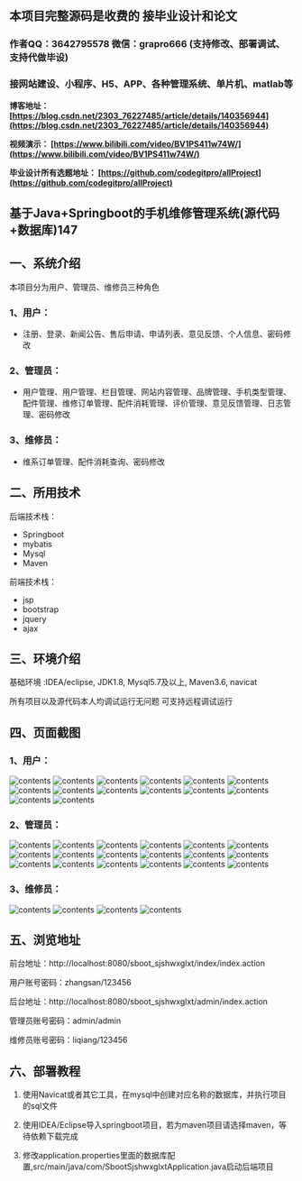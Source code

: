 ## 本项目完整源码是收费的  接毕业设计和论文

### 作者QQ：3642795578 微信：grapro666 (支持修改、部署调试、支持代做毕设)

### 接网站建设、小程序、H5、APP、各种管理系统、单片机、matlab等

**博客地址：
[https://blog.csdn.net/2303_76227485/article/details/140356944](https://blog.csdn.net/2303_76227485/article/details/140356944)**

**视频演示：
[https://www.bilibili.com/video/BV1PS411w74W/](https://www.bilibili.com/video/BV1PS411w74W/)**

**毕业设计所有选题地址：
[https://github.com/codegitpro/allProject](https://github.com/codegitpro/allProject)**

## 基于Java+Springboot的手机维修管理系统(源代码+数据库)147

## 一、系统介绍
本项目分为用户、管理员、维修员三种角色

### 1、用户：
- 注册、登录、新闻公告、售后申请、申请列表、意见反馈、个人信息、密码修改

### 2、管理员：
- 用户管理、用户管理、栏目管理、网站内容管理、品牌管理、手机类型管理、配件管理、维修订单管理、配件消耗管理、评价管理、意见反馈管理、日志管理、密码修改

### 3、维修员：
- 维系订单管理、配件消耗查询、密码修改

## 二、所用技术

后端技术栈：

- Springboot
- mybatis
- Mysql
- Maven

前端技术栈：

- jsp
- bootstrap
- jquery
- ajax

## 三、环境介绍

基础环境 :IDEA/eclipse, JDK1.8, Mysql5.7及以上, Maven3.6, navicat

所有项目以及源代码本人均调试运行无问题 可支持远程调试运行

## 四、页面截图
### 1、用户：
![contents](./picture/picture1.png)
![contents](./picture/picture2.png)
![contents](./picture/picture3.png)
![contents](./picture/picture4.png)
![contents](./picture/picture5.png)
![contents](./picture/picture6.png)
![contents](./picture/picture7.png)
![contents](./picture/picture8.png)
![contents](./picture/picture9.png)
![contents](./picture/picture10.png)
![contents](./picture/picture11.png)
![contents](./picture/picture12.png)
![contents](./picture/picture13.png)
![contents](./picture/picture14.png)

### 2、管理员：
![contents](./picture/picture15.png)
![contents](./picture/picture16.png)
![contents](./picture/picture17.png)
![contents](./picture/picture18.png)
![contents](./picture/picture19.png)
![contents](./picture/picture20.png)
![contents](./picture/picture21.png)
![contents](./picture/picture22.png)
![contents](./picture/picture23.png)
![contents](./picture/picture24.png)
![contents](./picture/picture25.png)
![contents](./picture/picture26.png)
![contents](./picture/picture27.png)
![contents](./picture/picture28.png)
![contents](./picture/picture29.png)
![contents](./picture/picture30.png)
![contents](./picture/picture31.png)
![contents](./picture/picture32.png)

### 3、维修员：
![contents](./picture/picture33.png)
![contents](./picture/picture34.png)
![contents](./picture/picture35.png)
![contents](./picture/picture36.png)

## 五、浏览地址
前台地址：http://localhost:8080/sboot_sjshwxglxt/index/index.action

用户账号密码：zhangsan/123456

后台地址：http://localhost:8080/sboot_sjshwxglxt/admin/index.action

管理员账号密码：admin/admin

维修员账号密码：liqiang/123456

## 六、部署教程
1. 使用Navicat或者其它工具，在mysql中创建对应名称的数据库，并执行项目的sql文件

2. 使用IDEA/Eclipse导入springboot项目，若为maven项目请选择maven，等待依赖下载完成

3. 修改application.properties里面的数据库配置,src/main/java/com/SbootSjshwxglxtApplication.java启动后端项目

